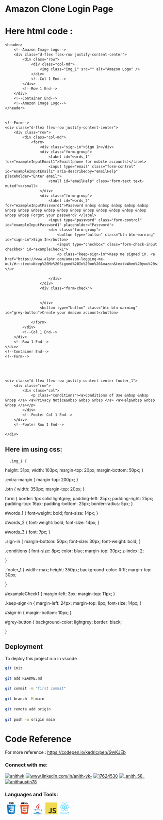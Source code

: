 
# Amazon Clone Login Page

# Here html code :

<!DOCTYPE html>
<html lang="en" dir="ltr">

<head>
    <meta charset="utf-8">
    <title>Amazon</title>
    <link rel="stylesheet" href="https://stackpath.bootstrapcdn.com/bootstrap/4.1.3/css/bootstrap.min.css" integrity="sha384-MCw98/SFnGE8fJT3GXwEOngsV7Zt27NXFoaoApmYm81iuXoPkFOJwJ8ERdknLPMO" crossorigin="anonymous">
</head>

<body>

    <header>
        <!--Amazon Image Logo-->
        <div class="d-flex flex-row justify-content-center">
            <div class="row">
                <div class="col-md">
                    <img class="img_1" src="" alt="Amazon Logo" />
                </div>
                <!--Col 1 End-->
            </div>
            <!--Row 1 End-->
        </div>
        <!--Container End-->
        <!--Amazon Image Logo-->
    </header>


    <!--Form-->
    <div class="d-flex flex-row justify-content-center">
        <div class="row">
            <div class="col-md">
                <form>
                    <div class="sign-in">Sign In</div>
                    <div class="form-group">
                        <label id="words_1" for="exampleInputEmail1">Email(phone for mobile accounts)</label>
                        <input type="email" class="form-control" id="exampleInputEmail1" aria-describedby="emailHelp" placeholder="Enter email">
                        <small id="emailHelp" class="form-text text-muted"></small>
                    </div>
                    <div class="form-group">
                        <label id="words_2" for="exampleInputPassword1">Password &nbsp &nbsp &nbsp &nbsp &nbsp &nbsp &nbsp &nbsp &nbsp &nbsp &nbsp &nbsp &nbsp &nbsp &nbsp &nbsp &nbsp &nbsp Forgot your password? </label>
                        <input type="password" class="form-control" id="exampleInputPassword1" placeholder="Password">
                        <div class="form-group">
                            <button type="button" class="btn btn-warning" id="sign-in">Sign In</button>
                            <input type="checkbox" class="form-check-input checkbox" id="exampleCheck1">
                            <p class="keep-sign-in">Keep me signed in. <a href="https://www.alphr.com/amazon-logging-me-out/#:~:text=Keep%20Me%20Signed%20In%20on%20Amazon&text=When%20you%20sign%20in%20to,on%20the%20log%20out%20button.">Details</a></p>

                        </div>
                    </div>
                    <div class="form-check">


                    </div>
                    <button type="button" class="btn btn-warning" id="grey-button">Create your Amazon account</button>

                </form>
            </div>
            <!--Col 1 End-->
        </div>
        <!--Row 1 End-->
    </div>
    <!--Container End-->
    <!--Form-->




    <div class="d-flex flex-row justify-content-center footer_1">
        <div class="row">
            <div class="col">
                <p class="conditions"><a>Conditions of Use &nbsp &nbsp &nbsp </a> <a>Privacy Notice&nbsp &nbsp &nbsp </a> <a>Help&nbsp &nbsp &nbsp </a></p>
            </div>
            <!--Footer Col 1 End-->
        </div>
        <!--Footer Row 1 End-->

    </div>


## Here im using css:
      .img_1 {
  height: 31px;
  width: 103px;
  margin-top: 20px;
  margin-bottom: 50px;
}

.extra-margin {
  margin-top: 200px;
}

.btn {
  width: 350px;
  margin-top: 20px;
}




form {
  border: 1px solid lightgrey;
  padding-left: 25px;
  padding-right: 25px;
  padding-top: 16px;
  padding-bottom: 25px;
  border-radius: 5px;
}

#words_1 {
  font-weight: bold;
  font-size: 14px;
}

#words_2 {
  font-weight: bold;
  font-size: 14px;
}
  
#words_3 {
  font: 7px;
}

.sign-in {
  margin-bottom: 50px;
  font-size: 30px;
  font-weight: bold;
}

.conditions {
  font-size: 8px;
  color: blue;
  margin-top: 30px;
  z-index: 2;
  
  
 
 
}

.footer_1 {
  width: max;
  height: 350px;
  background-color: #fff;
  margin-top: 30px;
  
}

#exampleCheck1 {
  margin-left: 3px;
  margin-top: 11px;
}

.keep-sign-in {
  margin-left: 24px;
  margin-top: 8px;
  font-size: 14px;
}

#sign-in {
  margin-bottom: 10px;
}

#grey-button {
  background-color: lightgrey;
  border: black;
    
  
}

    
 




## Deployment

To deploy this project run in vscode

```bash
git init

git add README.md

git commit -m "first commit"

git branch -M main

git remote add origin 

git push -u origin main

```


# Code Reference

For more reference :
https://codepen.io/kedric/pen/GwKJEb<h3 align="left">Connect with me:</h3>
<p align="left">
<a href="https://twitter.com/anithvk" target="blank"><img align="center" src="https://raw.githubusercontent.com/rahuldkjain/github-profile-readme-generator/master/src/images/icons/Social/twitter.svg" alt="anithvk" height="30" width="40" /></a>
<a href="https://linkedin.com/in/www.linkedin.com/in/anith-vk-" target="blank"><img align="center" src="https://raw.githubusercontent.com/rahuldkjain/github-profile-readme-generator/master/src/images/icons/Social/linked-in-alt.svg" alt="www.linkedin.com/in/anith-vk-" height="30" width="40" /></a>
<a href="https://stackoverflow.com/users/17624530" target="blank"><img align="center" src="https://raw.githubusercontent.com/rahuldkjain/github-profile-readme-generator/master/src/images/icons/Social/stack-overflow.svg" alt="17624530" height="30" width="40" /></a>
<a href="https://instagram.com/_anith_58_" target="blank"><img align="center" src="https://raw.githubusercontent.com/rahuldkjain/github-profile-readme-generator/master/src/images/icons/Social/instagram.svg" alt="_anith_58_" height="30" width="40" /></a>
<a href="https://www.codechef.com/users/anithaustin78" target="blank"><img align="center" src="https://cdn.jsdelivr.net/npm/simple-icons@3.1.0/icons/codechef.svg" alt="anithaustin78" height="30" width="40" /></a>
</p>

<h3 align="left">Languages and Tools:</h3>
<p align="left"> <a href="https://www.w3schools.com/css/" target="_blank" rel="noreferrer"> <img src="https://raw.githubusercontent.com/devicons/devicon/master/icons/css3/css3-original-wordmark.svg" alt="css3" width="40" height="40"/> </a> <a href="https://www.w3.org/html/" target="_blank" rel="noreferrer"> <img src="https://raw.githubusercontent.com/devicons/devicon/master/icons/html5/html5-original-wordmark.svg" alt="html5" width="40" height="40"/> </a> <a href="https://www.java.com" target="_blank" rel="noreferrer"> <img src="https://raw.githubusercontent.com/devicons/devicon/master/icons/java/java-original.svg" alt="java" width="40" height="40"/> </a> <a href="https://developer.mozilla.org/en-US/docs/Web/JavaScript" target="_blank" rel="noreferrer"> <img src="https://raw.githubusercontent.com/devicons/devicon/master/icons/javascript/javascript-original.svg" alt="javascript" width="40" height="40"/> </a> <a href="https://reactjs.org/" target="_blank" rel="noreferrer"> <img src="https://raw.githubusercontent.com/devicons/devicon/master/icons/react/react-original-wordmark.svg" alt="react" width="40" height="40"/> </a> </p>